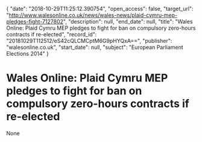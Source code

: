 {
  "date": "2018-10-29T11:25:12.390754", 
  "open_access": false, 
  "target_url": "http://www.walesonline.co.uk/news/wales-news/plaid-cymru-mep-pledges-fight-7127802", 
  "description": null, 
  "end_date": null, 
  "title": "Wales Online: Plaid Cymru MEP pledges to fight for ban on compulsory zero-hours contracts if re-elected", 
  "record_id": "20181029T112512/eS42cQLCMCptM6G9pHYQxA==", 
  "publisher": "walesonline.co.uk", 
  "start_date": null, 
  "subject": "European Parliament Elections 2014"
}

# Wales Online: Plaid Cymru MEP pledges to fight for ban on compulsory zero-hours contracts if re-elected

None